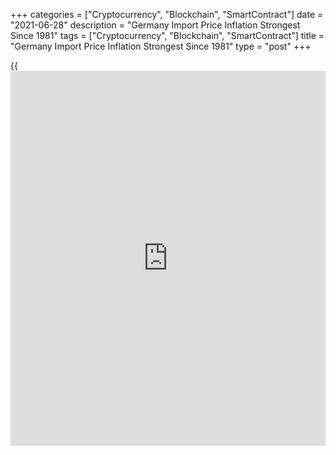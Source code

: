+++
categories = ["Cryptocurrency", "Blockchain", "SmartContract"]
date = "2021-06-28"
description = "Germany Import Price Inflation Strongest Since 1981"
tags = ["Cryptocurrency", "Blockchain", "SmartContract"]
title = "Germany Import Price Inflation Strongest Since 1981"
type = "post"
+++

{{<iframe id="large-banner" src="https://www.bounty.group/#slide=4.0" width="100%" height="600" scrolling="no" style="border: 0px solid rgb(216, 221, 230); border-radius: 3px;">}}

Germany's import prices increased at the fastest pace since 1981, data
published by Destatis revealed on Monday.

Import prices logged a double-digit annual growth of 11.8 percent in
May, following a 10.3 percent rise in April and faster than the expected
increase of 11.3 percent.  
  
The latest increase in import prices was the fastest since October 1981,
when prices climbed 13.6 percent.

Month-on-month, import price growth increased to 1.7 percent from 1.4
percent in April. Prices were forecast to gain 1.5 percent.

Excluding energy, import prices advanced 6 percent annually in May.
Energy prices almost doubled in May due to the extremely low base level
of comparison.

Further, data showed that export prices grew 4.2 percent on year, faster
than the 3.3 percent rise in April. On a monthly basis, inflation eased
marginally to 0.7 percent from 0.8 percent in the previous month.

For comments and feedback [contact](https://www.playgroundfx.com/contact/): editorial@rtt[news](https://www.letsplayfx.com/blog/forex-news-website/).com

[Economic News][1]

 **What parts of the world are seeing the best (and worst) economic
performances lately? Click[here][2] to check out our [Econ Scorecard][2]
and find out! See up-to-the-moment [ranking](https://www.playgroundfx.com/blog/crypto-exchange-ranking/)s for the best and worst
performers in [GDP][3], [unemployment rate][4], [inflation][2] and much
more.**

   1. www.rtt[news](https://www.letsplayfx.com/blog/forex-news-website/).com/Content/EconomicNews.aspx
   2. www.rtt[news](https://www.letsplayfx.com/blog/forex-news-website/).com/economic-scorecard/world-rank/CPI/highest-performance.aspx
   3. www.rtt[news](https://www.letsplayfx.com/blog/forex-news-website/).com/economic-scorecard/world-rank/GDP/highest-performance.aspx
   4. www.rtt[news](https://www.letsplayfx.com/blog/forex-news-website/).com/economic-scorecard/world-rank/unemployment-rate/lowest-performance.aspx